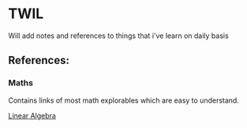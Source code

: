 # TWIL
Will add notes and references to things that i've learn on daily basis


## References:

### Maths

Contains links of most math explorables which are easy to understand.

[Linear Algebra](https://www.youtube.com/playlist?list=PLg-OiIIbfPj3Wldtb0QfV0Yse8tL2nLGm)


